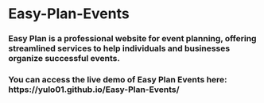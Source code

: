 # Easy-Plan-Events
<h3> Easy Plan is a professional website for event planning, offering streamlined services to help individuals and businesses organize successful events. </h3>
<h3>You can access the live demo of Easy Plan Events here: https://yulo01.github.io/Easy-Plan-Events/ </h3> 
